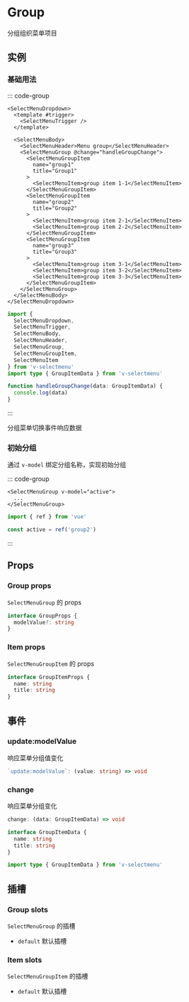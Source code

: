 # Group

分组组织菜单项目

<script setup>
import LogDataPrinter from '@/views/components/LogDataPrinter.vue'
import { menuGroupWithLogs, MenuGroupWithValue } from '@/script/selectmenu/group'

const { logs, NormalMenuGroup } = menuGroupWithLogs()
</script>

## 实例

### 基础用法

::: code-group

```vue-html
<SelectMenuDropdown>
  <template #trigger>
    <SelectMenuTrigger />
  </template>

  <SelectMenuBody>
    <SelectMenuHeader>Menu group</SelectMenuHeader>
    <SelectMenuGroup @change="handleGroupChange">
      <SelectMenuGroupItem
        name="group1"
        title="Group1"
      >
        <SelectMenuItem>group item 1-1</SelectMenuItem>
      </SelectMenuGroupItem>
      <SelectMenuGroupItem
        name="group2"
        title="Group2"
      >
        <SelectMenuItem>group item 2-1</SelectMenuItem>
        <SelectMenuItem>group item 2-2</SelectMenuItem>
      </SelectMenuGroupItem>
      <SelectMenuGroupItem
        name="group3"
        title="Group3"
      >
        <SelectMenuItem>group item 3-1</SelectMenuItem>
        <SelectMenuItem>group item 3-2</SelectMenuItem>
        <SelectMenuItem>group item 3-3</SelectMenuItem>
      </SelectMenuGroupItem>
    </SelectMenuGroup>
  </SelectMenuBody>
</SelectMenuDropdown>
```

```ts
import {
  SelectMenuDropdown,
  SelectMenuTrigger,
  SelectMenuBody,
  SelectMenuHeader,
  SelectMenuGroup,
  SelectMenuGroupItem,
  SelectMenuItem
} from 'v-selectmenu'
import type { GroupItemData } from 'v-selectmenu'

function handleGroupChange(data: GroupItemData) {
  console.log(data)
}
```

:::

<NormalMenuGroup />

分组菜单切换事件响应数据

<LogDataPrinter
  title="事件响应数据日志"
  :logs="logs"
/>

### 初始分组

通过 `v-model` 绑定分组名称，实现初始分组

::: code-group

```vue-html
<SelectMenuGroup v-model="active">
  ...
</SelectMenuGroup>
```

```ts
import { ref } from 'vue'

const active = ref('group2')
```

:::

<MenuGroupWithValue />

## Props

### Group props

`SelectMenuGroup` 的 props

```ts
interface GroupProps {
  modelValue?: string
}
```

### Item props

`SelectMenuGroupItem` 的 props

```ts
interface GroupItemProps {
  name: string
  title: string
}
```

## 事件

### update:modelValue

响应菜单分组值变化

```ts
`update:modelValue`: (value: string) => void
```

### change

响应菜单分组变化

```ts
change: (data: GroupItemData) => void

interface GroupItemData {
  name: string
  title: string
}
```

```ts
import type { GroupItemData } from 'v-selectmenu'
```

## 插槽

### Group slots

`SelectMenuGroup` 的插槽

- `default` 默认插槽

### Item slots

`SelectMenuGroupItem` 的插槽

- `default` 默认插槽
